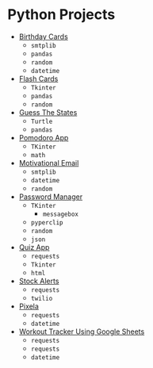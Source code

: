 # Python Projects
- [Birthday Cards](./BirthdayCards/main.py)
    - `smtplib`
    - `pandas`
    - `random`
    - `datetime`
- [Flash Cards](./FlashCards/flashy/main.py)
    - `Tkinter`
    - `pandas`
    - `random`
- [Guess The States](./GuessTheStates/GUESSTHESTATES.md)
    - `Turtle`
    - `pandas`
- [Pomodoro App](./PomodoroApp/PomodoroApp.md)
    - `TKinter`
    - `math`
- [Motivational Email](./MotivationalEmails/main.py)
    - `smtplib`
    - `datetime`
    - `random`
- [Password Manager](./PasswordManager/main.py)
    - `TKinter`
        - `messagebox`
    - `pyperclip`
    - `random`
    - `json`
- [Quiz App](./QuizApp/main.py)
    - `requests`
    - `Tkinter`
    - `html`
- [Stock Alerts](./StocksAlerts/main.py)
    - `requests`
    - `twilio`
- [Pixela](./Pixela/main.py)
    - `requests`
    - `datetime`
- [Workout Tracker Using Google Sheets](./WorkoutTracker/README.md)
    - `requests`
    - `requests`
    - `datetime`